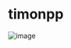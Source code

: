 # timonpp


![image](https://github.com/user-attachments/assets/83dfb1db-48aa-4976-99ce-6450ae7d55ac)
